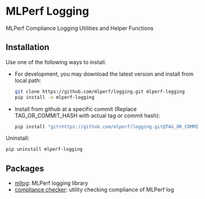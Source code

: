 # MLPerf Logging

MLPerf Compliance Logging Utilities and Helper Functions

## Installation

Use one of the following ways to install.

- For development, you may download the latest version and install from local path:

  ```sh
  git clone https://github.com/mlperf/logging.git mlperf-logging
  pip install -e mlperf-logging
  ```

- Install from github at a specific commit (Replace TAG_OR_COMMIT_HASH with actual tag or commit hash):
  ```sh
  pip install "git+https://github.com/mlperf/logging.git@TAG_OR_COMMIT_HASH"
  ```

Uninstall:

```sh
pip uninstall mlperf-logging
```

## Packages

- [mllog](mlperf_logging/mllog): MLPerf logging library
- [compliance checker](mlperf_logging/compliance_checker): utility checking compliance of MLPerf log

